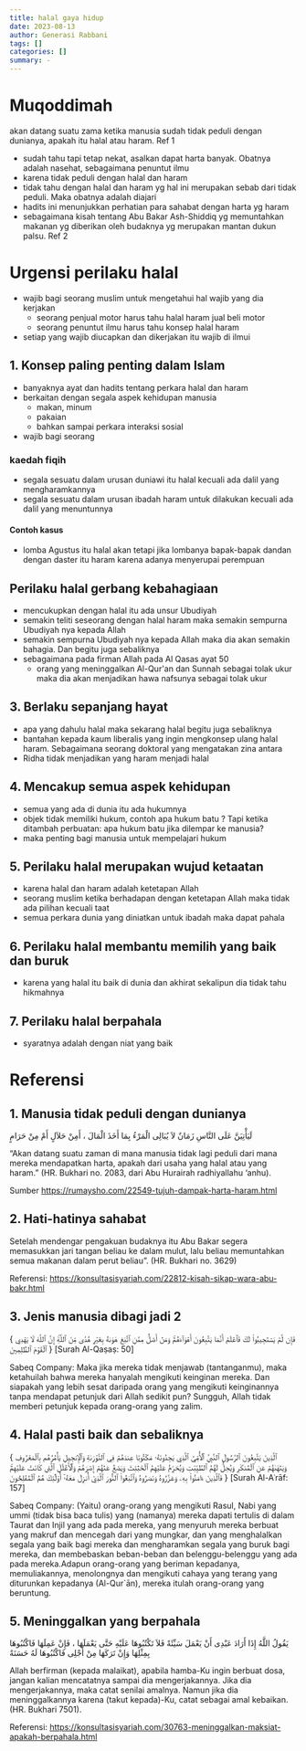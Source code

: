 ```yaml
---
title: halal gaya hidup
date: 2023-08-13
author: Generasi Rabbani
tags: []
categories: []
summary: -
---
```


# Muqoddimah

akan datang suatu zama ketika manusia sudah tidak peduli dengan dunianya, apakah itu halal atau haram. Ref 1

- sudah tahu tapi tetap nekat, asalkan dapat harta banyak. Obatnya adalah nasehat, sebagaimana penuntut ilmu
-  karena tidak peduli dengan halal dan haram
- tidak tahu dengan halal dan haram yg hal ini merupakan sebab dari tidak peduli. Maka obatnya adalah diajari 
- hadits ini menunjukkan perhatian para sahabat dengan harta yg haram
- sebagaimana kisah tentang Abu Bakar Ash-Shiddiq yg memuntahkan makanan yg diberikan oleh budaknya yg merupakan mantan dukun palsu. Ref 2

# Urgensi perilaku halal

- wajib bagi seorang muslim untuk mengetahui hal wajib yang dia kerjakan
  - seorang penjual motor harus tahu halal haram jual beli motor
  - seorang penuntut ilmu harus tahu konsep halal haram
- setiap yang wajib diucapkan dan dikerjakan itu wajib di ilmui 

## 1. Konsep paling penting dalam Islam

- banyaknya ayat dan hadits tentang perkara halal dan haram
- berkaitan dengan segala aspek kehidupan manusia
  - makan, minum
  - pakaian
  - bahkan sampai perkara interaksi sosial
- wajib bagi seorang 

### kaedah fiqih

- segala sesuatu dalam urusan duniawi itu halal kecuali ada dalil yang mengharamkannya
- segala sesuatu dalam urusan ibadah haram untuk dilakukan kecuali ada dalil yang menuntunnya 

#### Contoh kasus

- lomba Agustus itu halal akan tetapi jika lombanya bapak-bapak dandan dengan daster itu haram karena adanya menyerupai perempuan

## Perilaku halal gerbang kebahagiaan

- mencukupkan dengan halal itu ada unsur Ubudiyah
- semakin teliti seseorang dengan halal haram maka semakin sempurna Ubudiyah nya kepada Allah 
- semakin sempurna Ubudiyah nya kepada Allah maka dia akan semakin bahagia. Dan begitu juga sebaliknya 
- sebagaimana pada firman Allah pada Al Qasas ayat 50
  - orang yang meninggalkan Al-Qur'an dan Sunnah sebagai tolak ukur maka dia akan menjadikan hawa nafsunya sebagai tolak ukur 

## 3. Berlaku sepanjang hayat

- apa yang dahulu halal maka sekarang halal begitu juga sebaliknya
- bantahan kepada kaum liberalis yang ingin mengkonsep ulang halal haram. Sebagaimana seorang doktoral yang mengatakan zina antara 
- Ridha tidak menjadikan yang haram menjadi halal 

## 4. Mencakup semua aspek kehidupan

- semua yang ada di dunia itu ada hukumnya
- objek tidak memiliki hukum, contoh apa hukum batu ? Tapi ketika ditambah perbuatan: apa hukum batu jika dilempar ke manusia?
- maka penting bagi manusia untuk mempelajari hukum

## 5. Perilaku halal merupakan wujud ketaatan

- karena halal dan haram adalah ketetapan Allah
- seorang muslim ketika berhadapan dengan ketetapan Allah maka tidak ada pilihan kecuali taat
- semua perkara dunia yang diniatkan untuk ibadah maka dapat pahala

## 6. Perilaku halal membantu memilih yang baik dan buruk

- karena yang halal itu baik di dunia dan akhirat sekalipun dia tidak tahu hikmahnya

## 7. Perilaku halal berpahala

- syaratnya adalah dengan niat yang baik

# Referensi

## 1. Manusia tidak peduli dengan dunianya

لَيَأْتِيَنَّ عَلَى النَّاسِ زَمَانٌ لاَ يُبَالِى الْمَرْءُ بِمَا أَخَذَ الْمَالَ ، أَمِنْ حَلاَلٍ أَمْ مِنْ حَرَامٍ

“Akan datang suatu zaman di mana manusia tidak lagi peduli dari mana mereka mendapatkan harta, apakah dari usaha yang halal atau yang haram.” (HR. Bukhari no. 2083, dari Abu Hurairah radhiyallahu ‘anhu).



Sumber https://rumaysho.com/22549-tujuh-dampak-harta-haram.html

## 2. Hati-hatinya sahabat 
Setelah mendengar pengakuan budaknya itu Abu Bakar segera memasukkan jari tangan beliau ke dalam mulut, lalu beliau memuntahkan semua makanan dalam perut beliau”. (HR. Bukhari no. 3629)

Referensi: https://konsultasisyariah.com/22812-kisah-sikap-wara-abu-bakr.html

## 3. Jenis manusia dibagi jadi 2

{ فَإِن لَّمۡ يَسۡتَجِيبُواْ لَكَ فَٱعۡلَمۡ أَنَّمَا يَتَّبِعُونَ أَهۡوَآءَهُمۡۚ وَمَنۡ أَضَلُّ مِمَّنِ ٱتَّبَعَ هَوَىٰهُ بِغَيۡرِ هُدٗى مِّنَ ٱللَّهِۚ إِنَّ ٱللَّهَ لَا يَهۡدِي ٱلۡقَوۡمَ ٱلظَّٰلِمِينَ }
[Surah Al-Qaṣaṣ: 50]

Sabeq Company:
Maka jika mereka tidak menjawab (tantanganmu), maka ketahuilah bahwa mereka hanyalah mengikuti keinginan mereka. Dan siapakah yang lebih sesat daripada orang yang mengikuti keinginannya tanpa mendapat petunjuk dari Allah sedikit pun? Sungguh, Allah tidak memberi petunjuk kepada orang-orang yang zalim.

## 4. Halal pasti baik dan sebaliknya

{ ٱلَّذِينَ يَتَّبِعُونَ ٱلرَّسُولَ ٱلنَّبِيَّ ٱلۡأُمِّيَّ ٱلَّذِي يَجِدُونَهُۥ مَكۡتُوبًا عِندَهُمۡ فِي ٱلتَّوۡرَىٰةِ وَٱلۡإِنجِيلِ يَأۡمُرُهُم بِٱلۡمَعۡرُوفِ وَيَنۡهَىٰهُمۡ عَنِ ٱلۡمُنكَرِ وَيُحِلُّ لَهُمُ ٱلطَّيِّبَٰتِ وَيُحَرِّمُ عَلَيۡهِمُ ٱلۡخَبَٰٓئِثَ وَيَضَعُ عَنۡهُمۡ إِصۡرَهُمۡ وَٱلۡأَغۡلَٰلَ ٱلَّتِي كَانَتۡ عَلَيۡهِمۡۚ فَٱلَّذِينَ ءَامَنُواْ بِهِۦ وَعَزَّرُوهُ وَنَصَرُوهُ وَٱتَّبَعُواْ ٱلنُّورَ ٱلَّذِيٓ أُنزِلَ مَعَهُۥٓ أُوْلَٰٓئِكَ هُمُ ٱلۡمُفۡلِحُونَ }
[Surah Al-Aʿrāf: 157]

Sabeq Company:
(Yaitu) orang-orang yang mengikuti Rasul, Nabi yang ummi (tidak bisa baca tulis) yang (namanya) mereka dapati tertulis di dalam Taurat dan Injil yang ada pada mereka, yang menyuruh mereka berbuat yang makruf dan mencegah dari yang mungkar, dan yang menghalalkan segala yang baik bagi mereka dan mengharamkan segala yang buruk bagi mereka, dan membebaskan beban-beban dan belenggu-belenggu yang ada pada mereka.Adapun orang-orang yang beriman kepadanya, memuliakannya, menolongnya dan mengikuti cahaya yang terang yang diturunkan kepadanya (Al-Qur`ān), mereka itulah orang-orang yang beruntung.

## 5. Meninggalkan yang berpahala

يَقُولُ اللَّهُ إِذَا أَرَادَ عَبْدِى أَنْ يَعْمَلَ سَيِّئَةً فَلاَ تَكْتُبُوهَا عَلَيْهِ حَتَّى يَعْمَلَهَا ، فَإِنْ عَمِلَهَا فَاكْتُبُوهَا بِمِثْلِهَا وَإِنْ تَرَكَهَا مِنْ أَجْلِى فَاكْتُبُوهَا لَهُ حَسَنَةً

Allah berfirman (kepada malaikat), apabila hamba-Ku ingin berbuat dosa, jangan kalian mencatatnya sampai dia mengerjakannya. Jika dia mengerjakannya, maka catat senilai amalnya. Namun jika dia meninggalkannya karena (takut kepada)-Ku, catat sebagai amal kebaikan. (HR. Bukhari 7501).



Referensi: https://konsultasisyariah.com/30763-meninggalkan-maksiat-apakah-berpahala.html